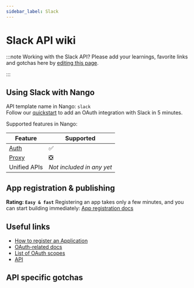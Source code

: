 ```yaml
---
sidebar_label: Slack
---
```


# Slack API wiki

:::note Working with the Slack API?
Please add your learnings, favorite links and gotchas here by [editing this page](https://github.com/nangohq/nango/tree/master/docs/docs/providers/slack.md).

:::

## Using Slack with Nango

API template name in Nango: `slack`  
Follow our [quickstart](../quickstart.md) to add an OAuth integration with Slack in 5 minutes.

Supported features in Nango:

| Feature                            | Supported                 |
| ---------------------------------- | ------------------------- |
| [Auth](/nango-auth/core-concepts)  | ✅                        |
| [Proxy](/nango-unified-apis/proxy) | ❎                        |
| Unified APIs                       | _Not included in any yet_ |

## App registration & publishing

**Rating: `Easy & fast`**
Registering an app takes only a few minutes, and you can start building immediately: [App registration docs](https://api.slack.com/apps)



## Useful links

- [How to register an Application](https://api.slack.com/apps)
- [OAuth-related docs](https://api.slack.com/authentication/oauth-v2)
- [List of OAuth scopes](https://api.slack.com/scopes)
- [API](https://api.slack.com/web)


## API specific gotchas

